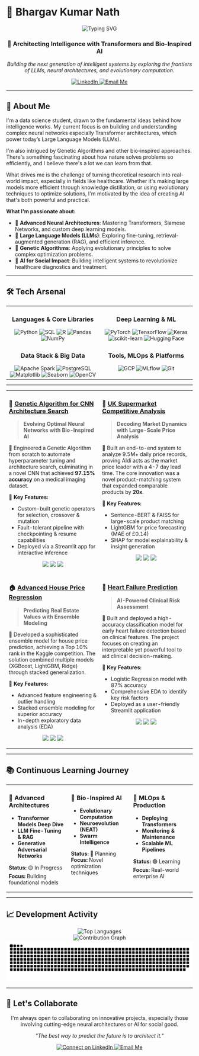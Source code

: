 # 🚀 Bhargav Kumar Nath

<div align="center">
  
  <!-- Animated Header (using a more reliable host) -->
  <img src="https://readme-typing-svg.vercel.app/api?font=Fira+Code&weight=500&size=28&pause=1000&color=00D4FF¢er=true&vCenter=true&width=600&lines=Neural+Network+Architect;LLM+/+Transformer+Specialist;Genetic+Algorithm+Explorer;AI+for+Healthcare+Innovator" alt="Typing SVG" />
  
  <br/>
  
  <!-- Professional Tagline -->
  <h3>🧠 Architecting Intelligence with Transformers and Bio-Inspired AI</h3>
  <p><em>Building the next generation of intelligent systems by exploring the frontiers of LLMs, neural architectures, and evolutionary computation.</em></p>
  
  <!-- Social Links -->
  <p>
    <a href="https://www.linkedin.com/in/bhargav-kumar-nath-91b59920b/">
      <img src="https://img.shields.io/badge/LinkedIn-0077B5?style=for-the-badge&logo=linkedin&logoColor=white" alt="LinkedIn"/>
    </a>
    <a href="https://mail.google.com/mail/?view=cm&to=bhargavkumarnathh@gmail.com" target="_blank" rel="noopener noreferrer">
  <img src="https://img.shields.io/badge/Email-EA4335?style=for-the-badge&logo=gmail&logoColor=white" alt="Email Me"/>
</a>

  </p>
  
</div>

---

## 🎯 About Me

I'm a data science student, drawn to the fundamental ideas behind how intelligence works. My current focus is on building and understanding complex neural networks especially Transformer architectures, which power today’s Large Language Models (LLMs).

I'm also intrigued by Genetic Algorithms and other bio-inspired approaches. There's something fascinating about how nature solves problems so efficiently, and I believe there's a lot we can learn from that.

What drives me is the challenge of turning theoretical research into real-world impact, especially in fields like healthcare. Whether it's making large models more efficient through knowledge distillation, or using evolutionary techniques to optimize solutions, I'm motivated by the idea of creating AI that's both powerful and practical.

**What I'm passionate about:**
- 🧠 **Advanced Neural Architectures**: Mastering Transformers, Siamese Networks, and custom deep learning models.
- 💬 **Large Language Models (LLMs)**: Exploring fine-tuning, retrieval-augmented generation (RAG), and efficient inference.
- 🧬 **Genetic Algorithms**: Applying evolutionary principles to solve complex optimization problems.
- 🏥 **AI for Social Impact**: Building intelligent systems to revolutionize healthcare diagnostics and treatment.

---

## 🛠️ Tech Arsenal

<table width="100%">
  <tr>
    <td width="50%" valign="top">
      <h3 align="center">Languages & Core Libraries</h3>
      <div align="center">
        <img src="https://img.shields.io/badge/Python-3776AB?style=for-the-badge&logo=python&logoColor=white" alt="Python" />
        <img src="https://img.shields.io/badge/SQL-4479A1?style=for-the-badge&logo=mysql&logoColor=white" alt="SQL" />
        <img src="https://img.shields.io/badge/R-276DC3?style=for-the-badge&logo=r&logoColor=white" alt="R" />
        <img src="https://img.shields.io/badge/Pandas-150458?style=for-the-badge&logo=pandas&logoColor=white" alt="Pandas" />
        <img src="https://img.shields.io/badge/NumPy-013243?style=for-the-badge&logo=numpy&logoColor=white" alt="NumPy" />
      </div>
    </td>
    <td width="50%" valign="top">
      <h3 align="center">Deep Learning & ML</h3>
      <div align="center">
        <img src="https://img.shields.io/badge/PyTorch-EE4C2C?style=for-the-badge&logo=pytorch&logoColor=white" alt="PyTorch" />
        <img src="https://img.shields.io/badge/TensorFlow-FF6F00?style=for-the-badge&logo=tensorflow&logoColor=white" alt="TensorFlow" />
        <img src="https://img.shields.io/badge/Keras-D00000?style=for-the-badge&logo=keras&logoColor=white" alt="Keras" />
        <img src="https://img.shields.io/badge/scikit--learn-F7931E?style=for-the-badge&logo=scikit-learn&logoColor=white" alt="scikit-learn" />
        <img src="https://img.shields.io/badge/Hugging_Face-FFD21E?style=for-the-badge&logo=huggingface&logoColor=black" alt="Hugging Face" />
      </div>
    </td>
  </tr>
  <tr>
    <td width="50%" valign="top">
      <h3 align="center">Data Stack & Big Data</h3>
      <div align="center">
        <img src="https://img.shields.io/badge/Apache_Spark-E25A1C?style=for-the-badge&logo=apachespark&logoColor=white" alt="Apache Spark" />
        <img src="https://img.shields.io/badge/PostgreSQL-4169E1?style=for-the-badge&logo=postgresql&logoColor=white" alt="PostgreSQL" />
        <img src="https://img.shields.io/badge/Matplotlib-3178C6?style=for-the-badge&logo=matplotlib&logoColor=white" alt="Matplotlib" />
        <img src="https://img.shields.io/badge/Seaborn-094C72?style=for-the-badge&logo=seaborn&logoColor=white" alt="Seaborn" />
        <img src="https://img.shields.io/badge/OpenCV-5C3EE8?style=for-the-badge&logo=opencv&logoColor=white" alt="OpenCV" />
      </div>
    </td>
    <td width="50%" valign="top">
      <h3 align="center">Tools, MLOps & Platforms</h3>
      <div align="center">
        <img src="https://img.shields.io/badge/Google_Cloud-4285F4?style=for-the-badge&logo=googlecloud&logoColor=white" alt="GCP" />
        <img src="https://img.shields.io/badge/MLflow-0B60B0?style=for-the-badge&logo=mlflow&logoColor=white" alt="MLflow" />
        <img src="https://img.shields.io/badge/Git-F05032?style=for-the-badge&logo=git&logoColor=white" alt="Git" />
      </div>
    </td>
  </tr>
</table>

---

<table>
<tr>
<td width="50%" valign="top">

### 🧬 [Genetic Algorithm for CNN Architecture Search](https://github.com/BhargavKumarNath/Genetic-Algorithm-For-Hyperparameter-Optimisation)
> **Evolving Optimal Neural Networks with Bio-Inspired AI**

🎯 Engineered a Genetic Algorithm from scratch to automate hyperparameter tuning and architecture search, culminating in a novel CNN that achieved **97.15% accuracy** on a medical imaging dataset.

**🔬 Key Features:**
- Custom-built genetic operators for selection, crossover & mutation
- Fault-tolerant pipeline with checkpointing & resume capabilities
- Deployed via a Streamlit app for interactive inference

<p align="center">
  <img src="https://img.shields.io/badge/Python-3776AB?style=for-the-badge&logo=python&logoColor=white" />
  <img src="https://img.shields.io/badge/PyTorch-EE4C2C?style=for-the-badge&logo=pytorch&logoColor=white" />
  <img src="https://img.shields.io/badge/Streamlit-FF4B4B?style=for-the-badge&logo=streamlit&logoColor=white" />
</p>

</td>
<td width="50%" valign="top">

### 🛒 [UK Supermarket Competitive Analysis](https://github.com/BhargavKumarNath/PricePoint-Dynamics-Decoding-the-UK-Supermarket-Competitive-Landscape-with-Machine-Learning)
> **Decoding Market Dynamics with Large-Scale Price Analysis**

🎯 Built an end-to-end system to analyze 9.5M+ daily price records, proving Aldi acts as the market price leader with a 4-7 day lead time. The core innovation was a novel product-matching system that expanded comparable products by **20x**.

**🔬 Key Features:**
- Sentence-BERT & FAISS for large-scale product matching
- LightGBM for price forecasting (MAE of £0.14)
- SHAP for model explainability & insight generation

<p align="center">
  <img src="https://img.shields.io/badge/Python-3776AB?style=for-the-badge&logo=python&logoColor=white" />
  <img src="https://img.shields.io/badge/scikit--learn-F7931E?style=for-the-badge&logo=scikit-learn&logoColor=white" />
  <img src="https://img.shields.io/badge/LightGBM-006400?style=for-the-badge&logo=lightgbm&logoColor=white" />
</p>

</td>
</tr>
<tr>
<td width="50%" valign="top">

### 🏠 [Advanced House Price Regression](https://github.com/BhargavKumarNath/House-Prices-Advanced-Regression-Techniques)
> **Predicting Real Estate Values with Ensemble Modeling**

🎯 Developed a sophisticated ensemble model for house price prediction, achieving a Top 10% rank in the Kaggle competition. The solution combined multiple models (XGBoost, LightGBM, Ridge) through stacked generalization.

**🔬 Key Features:**
- Advanced feature engineering & outlier handling
- Stacked ensemble modeling for superior accuracy
- In-depth exploratory data analysis (EDA)

<p align="center">
  <img src="https://img.shields.io/badge/Python-3776AB?style=for-the-badge&logo=python&logoColor=white" />
  <img src="https://img.shields.io/badge/Kaggle-20BEFF?style=for-the-badge&logo=kaggle&logoColor=white" />
  <img src="https://img.shields.io/badge/XGBoost-006400?style=for-the-badge&logo=xgboost&logoColor=white" />
</p>

</td>
<td width="50%" valign="top">

### 🏥 [Heart Failure Prediction](https://github.com/BhargavKumarNath/Heart_Failure_Prediction)
> **AI-Powered Clinical Risk Assessment**

🎯 Built and deployed a high-accuracy classification model for early heart failure detection based on clinical features. The project focuses on creating an interpretable yet powerful tool to aid clinical decision-making.

**🔬 Key Features:**
- Logistic Regression model with 87% accuracy
- Comprehensive EDA to identify key risk factors
- Deployed as a user-friendly Streamlit application

<p align="center">
  <img src="https://img.shields.io/badge/Python-3776AB?style=for-the-badge&logo=python&logoColor=white" />
  <img src="https://img.shields.io/badge/scikit--learn-F7931E?style=for-the-badge&logo=scikit-learn&logoColor=white" />
    <img src="https://img.shields.io/badge/Pandas-150458?style=for-the-badge&logo=pandas&logoColor=white" />
</p>

</td>
</tr>
</table>

---

## 📚 Continuous Learning Journey

<table>
<tr>
<td width="33%" valign="top">

### 🧠 **Advanced Architectures**
- **Transformer Models Deep Dive**
- **LLM Fine-Tuning & RAG**
- **Generative Adversarial Networks**

**Status:** 🟡 In Progress  
**Focus:** Building foundational models

</td>
<td width="33%" valign="top">

### 🧬 **Bio-Inspired AI**
- **Evolutionary Computation**
- **Neuroevolution (NEAT)**
- **Swarm Intelligence**

**Status:** 🔵 Planning  
**Focus:** Novel optimization techniques

</td>
<td width="33%" valign="top">

### 🚀 **MLOps & Production**
- **Deploying Transformers**
- **Monitoring & Maintenance**
- **Scalable ML Pipelines**

**Status:** 🟢 Learning  
**Focus:** Real-world enterprise AI

</td>
</tr>
</table>

---

## 📈 Development Activity

<div align="center">
  <img src="https://github-readme-stats.vercel.app/api/top-langs/?username=BhargavKumarNath&layout=compact&theme=tokyonight&hide_border=true&bg_color=0D1117&title_color=00D4FF&text_color=ffffff" alt="Top Languages" />
</div>

<div align="center">
  <img src="https://github-readme-activity-graph.vercel.app/graph?username=BhargavKumarNath&theme=tokyo-night&hide_border=true&bg_color=0D1117&color=00D4FF&line=00D4FF&point=FF6B6B" alt="Contribution Graph" />
</div>

<!-- GitHub Contribution Snake Animation -->
<div align="center">
  <img src="https://raw.githubusercontent.com/platane/snk/output/github-contribution-grid-snake.svg?u=BhargavKumarNath&theme=github-dark" alt="github contribution snake animation"/>
</div>

---

## 🤝 Let's Collaborate

<div align="center">
  
  <p>
    I'm always open to collaborating on innovative projects, especially those involving cutting-edge neural architectures or AI for social good.
  </p>
  
  <p>
    <em>"The best way to predict the future is to architect it."</em>
  </p>
  
  <p>
    <a href="https://www.linkedin.com/in/bhargav-kumar-nath-91b59920b/">
      <img src="https://img.shields.io/badge/LinkedIn-Connect-0077B5?style=for-the-badge&logo=linkedin&logoColor=white" alt="Connect on LinkedIn"/>
    </a>
    <a href="https://mail.google.com/mail/?view=cm&to=bhargavkumarnathh@gmail.com" target="_blank" rel="noopener noreferrer">
  <img src="https://img.shields.io/badge/Email-EA4335?style=for-the-badge&logo=gmail&logoColor=white" alt="Email Me"/>
</a>
  </p>
  
</div>

